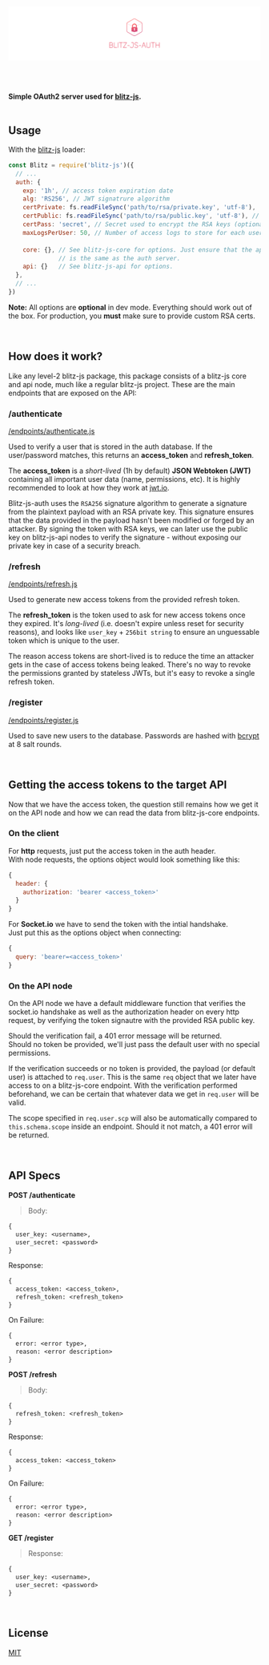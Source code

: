 [![blitz.js Authentication Server](/banner.png)](https://github.com/nexus-devs)

##

<br>

**Simple OAuth2 server used for [blitz-js](https://github.com/nexus-devs/blitz-js).**<br><br>

## Usage
With the [blitz-js](https://github.com/nexus-devs/blitz-js) loader:
```js
const Blitz = require('blitz-js')({
  // ...
  auth: {
    exp: '1h', // access token expiration date
    alg: 'RS256', // JWT signatrure algorithm
    certPrivate: fs.readFileSync('path/to/rsa/private.key', 'utf-8'),  // Private key for JWT signature
    certPublic: fs.readFileSync('path/to/rsa/public.key', 'utf-8'), // Public key for verifying JWTs
    certPass: 'secret', // Secret used to encrypt the RSA keys (optional)
    maxLogsPerUser: 50, // Number of access logs to store for each user

    core: {}, // See blitz-js-core for options. Just ensure that the api server
              // is the same as the auth server.
    api: {}   // See blitz-js-api for options.
  },
  // ...
})
```
**Note:** All options are **optional** in dev mode. Everything should work out
of the box. For production, you **must** make sure to provide custom RSA certs.

<br>

## How does it work?
Like any level-2 blitz-js package, this package consists of a blitz-js core and
api node, much like a regular blitz-js project. These are the main endpoints
that are exposed on the API:

### /authenticate
[/endpoints/authenticate.js](/endpoints/authenticate.js)

Used to verify a user that is stored in the auth database. If the user/password
matches, this returns an **access_token** and **refresh_token**.

The **access_token** is a *short-lived* (1h by default) **JSON Webtoken (JWT)**
containing all important user data (name, permissions, etc). It is highly
recommended to look at how they work at [jwt.io](https://jwt.io/).

Blitz-js-auth uses the `RSA256` signature algorithm to generate a signature from
the plaintext payload with an RSA private key.
This signature ensures that the data provided in the payload hasn't been modified
or forged by an attacker. By signing the token with RSA keys, we can
later use the public key on blitz-js-api nodes to verify the signature - without
exposing our private key in case of a security breach.

### /refresh
[/endpoints/refresh.js](/endpoints/refresh.js)

Used to generate new access tokens from the provided refresh token.

The **refresh_token** is the token used to ask for new access tokens once they
expired. It's *long-lived* (i.e. doesn't expire unless reset for security
reasons), and looks like `user_key` + `256bit string` to ensure an unguessable
token which is unique to the user.<br>

The reason access tokens are short-lived is to reduce the time an attacker gets
in the case of access tokens being leaked. There's no way to revoke the
permissions granted by stateless JWTs, but it's easy to revoke a single refresh
token.

### /register
[/endpoints/register.js](/endpoints/register.js)

Used to save new users to the database. Passwords are hashed with [bcrypt](https://en.wikipedia.org/wiki/Bcrypt) at 8
salt rounds.

<br>

## Getting the access tokens to the target API
Now that we have the access token, the question still remains how we get it on
the API node and how we can read the data from blitz-js-core endpoints.

### On the client
For **http** requests, just put the access token in the auth header.<br>
With node requests, the options object would look something like this:
```js
{
  header: {
    authorization: 'bearer <access_token>'
  }
}
```

For **Socket.io** we have to send the token with the intial handshake.<br>
Just put this as the options object when connecting:
```js
{
  query: 'bearer=<access_token>'
}
```

### On the API node
On the API node we have a default middleware function that verifies the
socket.io handshake as well as the authorization header on every http request,
by verifying the token signautre with the provided RSA public key.

Should the verification fail, a 401 error message will be returned.<br>
Should no token be provided, we'll just pass the default user with no special
permissions.

If the verification succeeds or no token is provided, the payload
(or default user) is attached to `req.user`. This is the same `req` object
that we later have access to on a blitz-js-core endpoint. With the verification
performed beforehand, we can be certain that whatever data we get in `req.user`
will be valid.

The scope specified in `req.user.scp` will also be automatically compared to
`this.schema.scope` inside an endpoint. Should it not match, a 401 error will
be returned.

<br>

## API Specs

**POST /authenticate**
>Body:
```
{
  user_key: <username>,
  user_secret: <password>
}
```
Response:
```
{
  access_token: <access_token>,
  refresh_token: <refresh_token>
}
```
On Failure:
```
{
  error: <error type>,
  reason: <error description>
}
```

**POST /refresh**
>Body:
```
{
  refresh_token: <refresh_token>
}
```
Response:
```
{
  access_token: <access_token>
}
```
On Failure:
```
{
  error: <error type>,
  reason: <error description>
}
```

**GET /register**
> Response:
```
{
  user_key: <username>,
  user_secret: <password>
}
```


<br>

## License
[MIT](/LICENSE.md)
